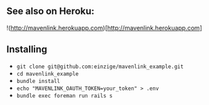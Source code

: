 ## See also on Heroku:

!(http://mavenlink.herokuapp.com)[http://mavenlink.herokuapp.com]

## Installing

- `git clone git@github.com:einzige/mavenlink_example.git`
- `cd mavenlink_example`
- `bundle install`
- `echo "MAVENLINK_OAUTH_TOKEN=your_token" > .env`
- `bundle exec foreman run rails s`
